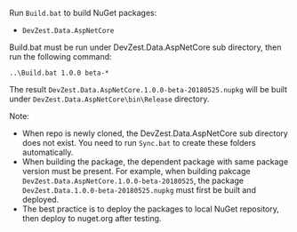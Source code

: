 Run `Build.bat` to build NuGet packages:
- `DevZest.Data.AspNetCore`

Build.bat must be run under DevZest.Data.AspNetCore sub directory, then run the following command:
```
..\Build.bat 1.0.0 beta-*
```

The result `DevZest.Data.AspNetCore.1.0.0-beta-20180525.nupkg` will be built under `DevZest.Data.AspNetCore\bin\Release` directory.

Note: 
- When repo is newly cloned, the DevZest.Data.AspNetCore sub directory does not exist. You need to run `Sync.bat` to create these folders automatically.
- When building the package, the dependent package with same package version must be present. For example, when building pakcage
`DevZest.Data.AspNetCore.1.0.0-beta-20180525`, the package `DevZest.Data.1.0.0-beta-20180525.nupkg` must first be built and deployed.
- The best practice is to deploy the packages to local NuGet repository, then deploy to nuget.org after testing.
